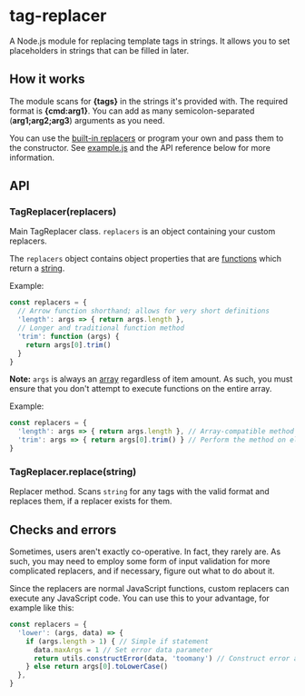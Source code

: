# tag-replacer

A Node.js module for replacing template tags in strings. It allows you to set placeholders in strings that can be filled in later.

## How it works

The module scans for **{tags}** in the strings it's provided with. The required format is **{cmd:arg1}**. You can add as many semicolon-separated (**arg1;arg2;arg3**) arguments as you need.

You can use the [built-in replacers](builtin.js) or program your own and pass them to the constructor. See [example.js](example.js) and the API reference below for more information.

## API

### TagReplacer(replacers)

Main TagReplacer class. `replacers` is an object containing your custom replacers.

The `replacers` object contains object properties that are [functions](https://developer.mozilla.org/en-US/docs/Web/JavaScript/Reference/Global_Objects/Function) which return a [string](https://developer.mozilla.org/en-US/docs/Web/JavaScript/Reference/Global_Objects/String).

Example:
```js
const replacers = {
  // Arrow function shorthand; allows for very short definitions
  'length': args => { return args.length },
  // Longer and traditional function method
  'trim': function (args) {
    return args[0].trim()
  }
}
```

**Note:** `args` is always an [array](https://developer.mozilla.org/en-US/docs/Web/JavaScript/Reference/Global_Objects/Array) regardless of item amount. As such, you must ensure that you don't attempt to execute functions on the entire array.

Example:
```js
const replacers = {
  'length': args => { return args.length }, // Array-compatible method
  'trim': args => { return args[0].trim() } // Perform the method on element 0, or write custom checks
}
```

### TagReplacer.replace(string)

Replacer method. Scans `string` for any tags with the valid format and replaces them, if a replacer exists for them.

## Checks and errors

Sometimes, users aren't exactly co-operative. In fact, they rarely are. As such, you may need to employ some form of input validation for more complicated replacers, and if necessary, figure out what to do about it.

Since the replacers are normal JavaScript functions, custom replacers can execute any JavaScript code. You can use this to your advantage, for example like this:
```js
const replacers = {
  'lower': (args, data) => {
    if (args.length > 1) { // Simple if statement
      data.maxArgs = 1 // Set error data parameter
      return utils.constructError(data, 'toomany') // Construct error and return it
    } else return args[0].toLowerCase()
  },
}
```
